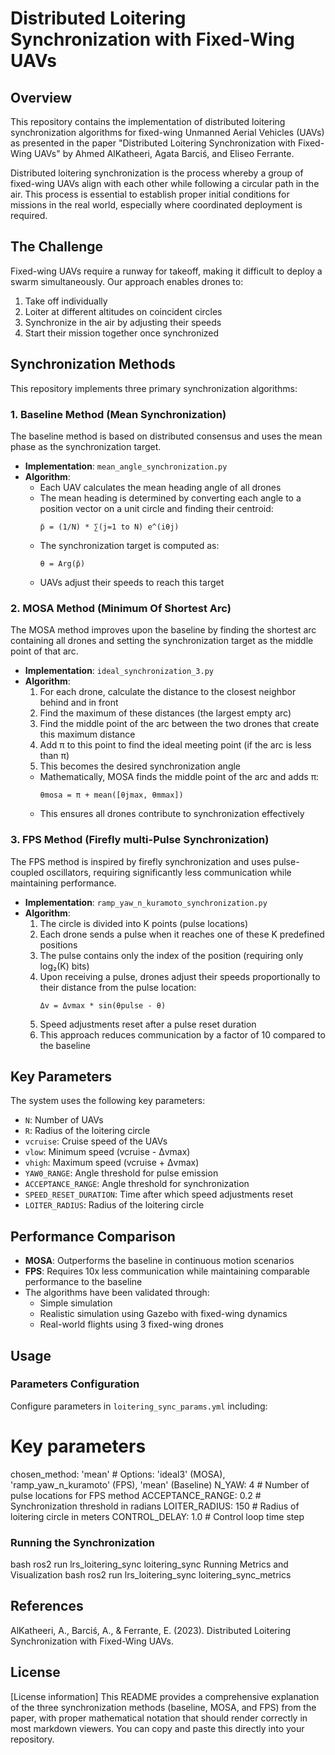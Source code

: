 # Distributed Loitering Synchronization with Fixed-Wing UAVs

## Overview
This repository contains the implementation of distributed loitering synchronization algorithms for fixed-wing Unmanned Aerial Vehicles (UAVs) as presented in the paper "Distributed Loitering Synchronization with Fixed-Wing UAVs" by Ahmed AlKatheeri, Agata Barciś, and Eliseo Ferrante.

Distributed loitering synchronization is the process whereby a group of fixed-wing UAVs align with each other while following a circular path in the air. This process is essential to establish proper initial conditions for missions in the real world, especially where coordinated deployment is required.

## The Challenge
Fixed-wing UAVs require a runway for takeoff, making it difficult to deploy a swarm simultaneously. Our approach enables drones to:
1. Take off individually
2. Loiter at different altitudes on coincident circles
3. Synchronize in the air by adjusting their speeds
4. Start their mission together once synchronized

## Synchronization Methods
This repository implements three primary synchronization algorithms:

### 1. Baseline Method (Mean Synchronization)
The baseline method is based on distributed consensus and uses the mean phase as the synchronization target.

- **Implementation**: `mean_angle_synchronization.py`
- **Algorithm**:
  - Each UAV calculates the mean heading angle of all drones
  - The mean heading is determined by converting each angle to a position vector on a unit circle and finding their centroid:
    ```
    p̄ = (1/N) * ∑(j=1 to N) e^(iθj)
    ```
  - The synchronization target is computed as:
    ```
    θ = Arg(p̄)
    ```
  - UAVs adjust their speeds to reach this target

### 2. MOSA Method (Minimum Of Shortest Arc)
The MOSA method improves upon the baseline by finding the shortest arc containing all drones and setting the synchronization target as the middle point of that arc.

- **Implementation**: `ideal_synchronization_3.py`
- **Algorithm**:
  1. For each drone, calculate the distance to the closest neighbor behind and in front
  2. Find the maximum of these distances (the largest empty arc)
  3. Find the middle point of the arc between the two drones that create this maximum distance
  4. Add π to this point to find the ideal meeting point (if the arc is less than π)
  5. This becomes the desired synchronization angle
  - Mathematically, MOSA finds the middle point of the arc and adds π:
    ```
    θmosa = π + mean([θjmax, θmmax])
    ```
  - This ensures all drones contribute to synchronization effectively

### 3. FPS Method (Firefly multi-Pulse Synchronization)
The FPS method is inspired by firefly synchronization and uses pulse-coupled oscillators, requiring significantly less communication while maintaining performance.

- **Implementation**: `ramp_yaw_n_kuramoto_synchronization.py`
- **Algorithm**:
  1. The circle is divided into K points (pulse locations)
  2. Each drone sends a pulse when it reaches one of these K predefined positions
  3. The pulse contains only the index of the position (requiring only log₂(K) bits)
  4. Upon receiving a pulse, drones adjust their speeds proportionally to their distance from the pulse location:
     ```
     Δv = Δvmax * sin(θpulse - θ)
     ```
  5. Speed adjustments reset after a pulse reset duration
  6. This approach reduces communication by a factor of 10 compared to the baseline

## Key Parameters

The system uses the following key parameters:
- `N`: Number of UAVs
- `R`: Radius of the loitering circle
- `vcruise`: Cruise speed of the UAVs
- `vlow`: Minimum speed (vcruise - Δvmax)
- `vhigh`: Maximum speed (vcruise + Δvmax)
- `YAW0_RANGE`: Angle threshold for pulse emission
- `ACCEPTANCE_RANGE`: Angle threshold for synchronization
- `SPEED_RESET_DURATION`: Time after which speed adjustments reset
- `LOITER_RADIUS`: Radius of the loitering circle

## Performance Comparison

- **MOSA**: Outperforms the baseline in continuous motion scenarios
- **FPS**: Requires 10x less communication while maintaining comparable performance to the baseline
- The algorithms have been validated through:
  - Simple simulation
  - Realistic simulation using Gazebo with fixed-wing dynamics
  - Real-world flights using 3 fixed-wing drones

## Usage

### Parameters Configuration
Configure parameters in `loitering_sync_params.yml` including:

# Key parameters
chosen_method: 'mean'  # Options: 'ideal3' (MOSA), 'ramp_yaw_n_kuramoto' (FPS), 'mean' (Baseline)
N_YAW: 4  # Number of pulse locations for FPS method
ACCEPTANCE_RANGE: 0.2  # Synchronization threshold in radians
LOITER_RADIUS: 150  # Radius of loitering circle in meters
CONTROL_DELAY: 1.0  # Control loop time step

### Running the Synchronization
bash
ros2 run lrs_loitering_sync loitering_sync
Running Metrics and Visualization
bash
ros2 run lrs_loitering_sync loitering_sync_metrics

## References
AlKatheeri, A., Barciś, A., & Ferrante, E. (2023). Distributed Loitering Synchronization with Fixed-Wing UAVs.
## License
[License information]
This README provides a comprehensive explanation of the three synchronization methods (baseline, MOSA, and FPS) from the paper, with proper mathematical notation that should render correctly in most markdown viewers. You can copy and paste this directly into your repository.
